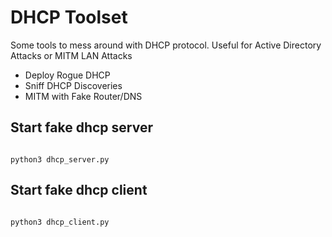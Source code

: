 # DHCP Toolset

Some tools to mess around with DHCP protocol. Useful for Active Directory Attacks or MITM LAN Attacks

- Deploy Rogue DHCP
- Sniff DHCP Discoveries
- MITM with Fake Router/DNS

## Start fake dhcp server

```

python3 dhcp_server.py

```

## Start fake dhcp client

```

python3 dhcp_client.py

```


